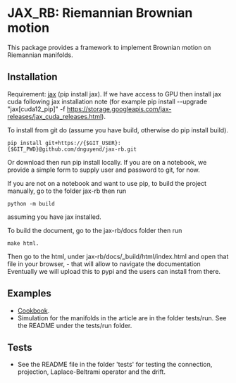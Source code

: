 # JAX_RB: Riemannian Brownian motion
This package provides a framework to implement Brownian motion on Riemannian manifolds.
## Installation
Requirement: [jax](https://jax.readthedocs.io/en/latest/installation.html) (pip install jax). If we have access to GPU then install jax cuda following jax installation note (for example pip install --upgrade "jax[cuda12_pip]" -f https://storage.googleapis.com/jax-releases/jax_cuda_releases.html).

To install from git do (assume you have build, otherwise do pip install build).

```
pip install git+https://{$GIT_USER}:{$GIT_PWD}@github.com/dnguyend/jax-rb.git
```
Or download then run pip install locally. If you are on a notebook, we provide a simple form to supply user and password to git, for now. 

If you are not on a notebook and want to use pip, to build the project manually, go to the folder jax-rb then run
```
python -m build
```
assuming you have jax installed.

To build the document, go to the jax-rb/docs folder then run 
```
make html.
```
Then go to the html, under jax-rb/docs/_build/html/index.html and open that file in your browser, - that will allow to navigate the documentation
Eventually we will upload this to pypi and the users can install from there.
## Examples
* [Cookbook](https://github.com/dnguyend/jax-rb/blob/main/examples/JAX_RB_Cookbook.ipynb).
* Simulation for the manifolds in the article are in the folder tests/run. See the README under the tests/run folder.

## Tests
* See the README file in the folder 'tests' for testing the connection, projection, Laplace-Beltrami operator and the drift.

